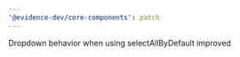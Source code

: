 ```yaml
---
'@evidence-dev/core-components': patch
---
```


Dropdown behavior when using selectAllByDefault improved
